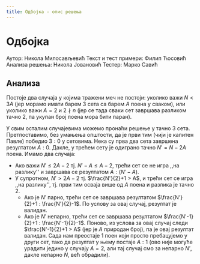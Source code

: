```yaml
---
title: Одбојка - опис решења
---
```


# Одбојка

Аутор: Никола Милосављевић 
Текст и тест примери: Филип Ћосовић
Анализа решења: Никола Јовановић
Тестер: Марко Савић

## Анализа
Постоје два случаја у којима тражени меч не постоји: уколико важи $N < 3A$ (јер морамо имати барем $3$ сета са барем $A$ поена у сваком), или уколико важи $A=2$ и $2 \nmid n$ (јер се тада сваки сет завршава разликом тачно $2$, па укупан број поена мора бити паран).

У свим осталим случајевима можемо пронаћи решење у тачно $3$ сета. Претпоставимо, без умањења општости, да је први тим (чији је капитен Павле) победио $3:0$ у сетовима. Нека су прва два сета завршена резултатом $А:0$. Дакле, у трећем сету је одиграно тачно $N' = N-2A$ поена. Имамо два случаја:
* Ако важи $N' \leq 2A-2$ тј. $N'-A \leq A-2$, трећи сет се не игра ,,на разлику'' и завршава се резултатом $A : (N'-A)$.
* У супротном, $N' > 2A-2$ тј. $\frac{N'}{2}+1 > A$, и трећи сет се игра ,,на разлику'', тј. први тим осваја више од $A$ поена и разлика је тачно $2$.
	* Ако је $N'$ парно, трећи сет се завршава резултатом $\frac{N'}{2}+1 : \frac{N'}{2}-1$. По услову за овај случај, резултат је валидан.
	* Aко је $N'$ непарно, трећи сет се завршава резултатом $\frac{N'-1}{2}+1 : \frac{N'-1}{2}-1$. Поново, из услова за овај случај следи $\frac{N'-1}{2}+1 > A$ (јер је $A$ природан број), па је овај резултат валидан. Сада нам преостаје $1$ поен који просто пребацујемо у други сет, тако да резултат у њему постаје $A:1$ (ово није могуће урадити једино у случају $A=2$, али тај случај смо за непарно $N'$, дакле непарно $N$, већ обрадили). 
